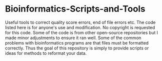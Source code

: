 Bioinformatics-Scripts-and-Tools
================================

Useful tools to correct quality score errors, end of file errors etc.  The code listed here is for anyone's use and modification.
No copyright is requested for this code.  Some of the code is from other open-source repositories but I made minor adjustments to 
ensure it ran well.  Some of the common problems with bioinformatics programs are that files must be formatted correctly.
Thus the goal of this repository is simply to provide scripts or ideas for methods to reformat your data.
